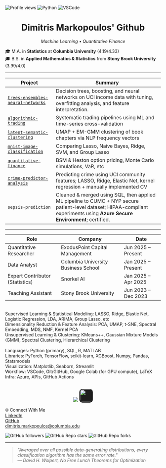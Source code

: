 ![Profile views](https://komarev.com/ghpvc/?username=dimitris-markopoulos&color=brightgreen&label=Profile%20views)
![Python](https://img.shields.io/badge/Python-3670A0?style=for-the-badge&logo=python&logoColor=white)
![VSCode](https://img.shields.io/badge/VSCode-007ACC?style=for-the-badge&logo=visual-studio-code&logoColor=white)



<h1 align="center">Dimitris Markopoulos' Github</h1>

<p align="center"><em>Machine Learning • Quantitative Finance </em></p>

🎓 M.A. in **Statistics** at **Columbia University** (4.19/4.33)  
🎓 B.S. in **Applied Mathematics & Statistics** from **Stony Brook University** (3.99/4.0)

---

| Project | Summary |
|-----------|------------|
| [`trees-ensembles-neural-networks`](https://github.com/dimitris-markopoulos/trees-ensembles-neural-networks) | Decision trees, boosting, and neural networks on UCI income data with tuning, overfitting analysis, and feature interpretation. |
| [`algorithmic-trading`](https://github.com/dimitris-markopoulos/algorithmic-trading) | Systematic trading pipelines using ML and time-series cross-validation |
| [`latent-semantic-clustering`](https://github.com/dimitris-markopoulos/latent-semantic-clustering) | UMAP + EM-GMM clustering of book chapters via NLP frequency vectors |
| [`mnist-image-classification`](https://github.com/dimitris-markopoulos/mnist-image-classification) | Comparing Lasso, Naive Bayes, Ridge, SVM, and Group Lasso |
| [`quantitative-finance`](https://github.com/dimitris-markopoulos/quantitative-finance) | BSM & Heston option pricing, Monte Carlo simulations, VaR, etc |
| [`crime-predictor-analysis`](https://github.com/dimitris-markopoulos/crime-predictor-analysis) | Predicting crime using UCI community features; LASSO, Ridge, Elastic Net, kernel regression + manually implemented CV |
| `sepsis-prediction` | Cleaned & merged using SQL, then applied ML pipeline to CUMC + NYP secure patient-level dataset; HIPAA-compliant experiments using **Azure Secure Environment**; certified. |

---

| Role | Company | Date |
|-----------|------------|------------|
| Quantitative Researcher | ExodusPoint Capital Management | Jun 2025 – Present |
| Data Analyst | Columbia University Business School | Jan 2025 – Present |
| Expert Contributor (Statistics) | Snorkel AI | Jan 2025 – Apr 2025 |
| Teaching Assistant | Stony Brook University | Jun 2023 – Dec 2023 |


<br>
Supervised Learning & Statistical Modeling: LASSO, Ridge, Elastic Net, Logistic Regression, LDA, ARIMA, Group Lasso,  etc <br>
Dimensionality Reduction & Feature Analysis: PCA, UMAP, t-SNE, Spectral Embedding, MDS, NMF, Kernel PCA <br> 
Unsupervised Learning & Clustering: KMeans++, Gaussian Mixture Models (GMM), Spectral Clustering, Hierarchical Clustering <br>   

<br>
Languages: Python (primary), SQL, R, MATLAB  <br>
Libraries: PyTorch, TensorFlow, scikit-learn, XGBoost, Numpy, Pandas, Statsmodels  <br>
Visualization: Matplotlib, Seaborn, Streamlit  <br>
Workflow: VSCode, Git/GitHub, Google Colab (for GPU compute), LaTeX <br>
Infra: Azure, APIs, GitHub Actions<br>

<br>
<p align="center">
  <img src="https://skillicons.dev/icons?i=python,r,github,vscode,matlab,pytorch,latex,anaconda,azure" />
  <img src="https://huggingface.co/front/assets/huggingface_logo-noborder.svg" height="40px" style="background-color:#1e1e1e; border-radius: 10px; padding: 2px;" />
</p>

🌐 Connect With Me <br>
[LinkedIn](https://www.linkedin.com/in/dimitris-markopoulos)  
[GitHub](https://github.com/dimitris-markopoulos)  
dimitris.markopoulos@columbia.edu  

![GitHub followers](https://img.shields.io/github/followers/dimitris-markopoulos?label=Followers&style=social)
![GitHub Repo stars](https://img.shields.io/github/stars/dimitris-markopoulos/latent-semantic-clustering?style=social)
![GitHub Repo forks](https://img.shields.io/github/forks/dimitris-markopoulos/quantitative-finance?style=social)

---

> *"Averaged over all possible data-generating distributions, every classification algorithm has the same error rate."<br>
— David H. Wolpert, No Free Lunch Theorems for Optimization*

